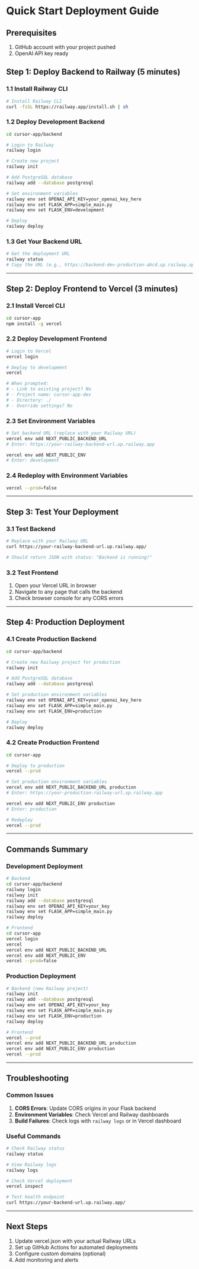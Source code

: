 # Quick Start Deployment Guide

## Prerequisites
1. GitHub account with your project pushed
2. OpenAI API key ready

## Step 1: Deploy Backend to Railway (5 minutes)

### 1.1 Install Railway CLI
```bash
# Install Railway CLI
curl -fsSL https://railway.app/install.sh | sh
```

### 1.2 Deploy Development Backend
```bash
cd cursor-app/backend

# Login to Railway
railway login

# Create new project
railway init

# Add PostgreSQL database
railway add --database postgresql

# Set environment variables
railway env set OPENAI_API_KEY=your_openai_key_here
railway env set FLASK_APP=simple_main.py
railway env set FLASK_ENV=development

# Deploy
railway deploy
```

### 1.3 Get Your Backend URL
```bash
# Get the deployment URL
railway status
# Copy the URL (e.g., https://backend-dev-production-abcd.up.railway.app)
```

---

## Step 2: Deploy Frontend to Vercel (3 minutes)

### 2.1 Install Vercel CLI
```bash
cd cursor-app
npm install -g vercel
```

### 2.2 Deploy Development Frontend
```bash
# Login to Vercel
vercel login

# Deploy to development
vercel

# When prompted:
# - Link to existing project? No
# - Project name: cursor-app-dev
# - Directory: ./
# - Override settings? No
```

### 2.3 Set Environment Variables
```bash
# Set backend URL (replace with your Railway URL)
vercel env add NEXT_PUBLIC_BACKEND_URL
# Enter: https://your-railway-backend-url.up.railway.app

vercel env add NEXT_PUBLIC_ENV
# Enter: development
```

### 2.4 Redeploy with Environment Variables
```bash
vercel --prod=false
```

---

## Step 3: Test Your Deployment

### 3.1 Test Backend
```bash
# Replace with your Railway URL
curl https://your-railway-backend-url.up.railway.app/

# Should return JSON with status: "Backend is running!"
```

### 3.2 Test Frontend
1. Open your Vercel URL in browser
2. Navigate to any page that calls the backend
3. Check browser console for any CORS errors

---

## Step 4: Production Deployment

### 4.1 Create Production Backend
```bash
cd cursor-app/backend

# Create new Railway project for production
railway init

# Add PostgreSQL database
railway add --database postgresql

# Set production environment variables
railway env set OPENAI_API_KEY=your_openai_key_here
railway env set FLASK_APP=simple_main.py
railway env set FLASK_ENV=production

# Deploy
railway deploy
```

### 4.2 Create Production Frontend
```bash
cd cursor-app

# Deploy to production
vercel --prod

# Set production environment variables
vercel env add NEXT_PUBLIC_BACKEND_URL production
# Enter: https://your-production-railway-url.up.railway.app

vercel env add NEXT_PUBLIC_ENV production
# Enter: production

# Redeploy
vercel --prod
```

---

## Commands Summary

### Development Deployment
```bash
# Backend
cd cursor-app/backend
railway login
railway init
railway add --database postgresql
railway env set OPENAI_API_KEY=your_key
railway env set FLASK_APP=simple_main.py
railway deploy

# Frontend
cd cursor-app
vercel login
vercel
vercel env add NEXT_PUBLIC_BACKEND_URL
vercel env add NEXT_PUBLIC_ENV
vercel --prod=false
```

### Production Deployment
```bash
# Backend (new Railway project)
railway init
railway add --database postgresql
railway env set OPENAI_API_KEY=your_key
railway env set FLASK_APP=simple_main.py
railway env set FLASK_ENV=production
railway deploy

# Frontend
vercel --prod
vercel env add NEXT_PUBLIC_BACKEND_URL production
vercel env add NEXT_PUBLIC_ENV production
vercel --prod
```

---

## Troubleshooting

### Common Issues
1. **CORS Errors**: Update CORS origins in your Flask backend
2. **Environment Variables**: Check Vercel and Railway dashboards
3. **Build Failures**: Check logs with `railway logs` or in Vercel dashboard

### Useful Commands
```bash
# Check Railway status
railway status

# View Railway logs
railway logs

# Check Vercel deployment
vercel inspect

# Test health endpoint
curl https://your-backend-url.up.railway.app/
```

---

## Next Steps
1. Update vercel.json with your actual Railway URLs
2. Set up GitHub Actions for automated deployments
3. Configure custom domains (optional)
4. Add monitoring and alerts 
